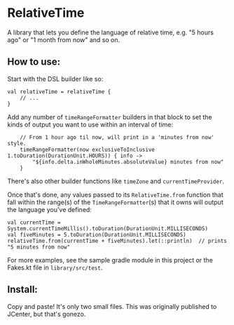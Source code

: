 # RelativeTime
A library that lets you define the language of relative time, e.g. "5 hours ago" or "1 month from now" and so on.

## How to use:
Start with the DSL builder like so:

```
val relativeTime = relativeTime {
    // ...
}
```

Add any number of `timeRangeFormatter` builders in that block to set the kinds of output you want to use within an interval of time:

```
    // From 1 hour ago til now, will print in a 'minutes from now' style.
    timeRangeFormatter(now exclusiveToInclusive 1.toDuration(DurationUnit.HOURS)) { info ->
        "${info.delta.inWholeMinutes.absoluteValue} minutes from now"
    }
```

There's also other builder functions like `timeZone` and `currentTimeProvider`.

Once that's done, any values passed to its `RelativeTime.from` function that fall within the range(s) of the `TimeRangeFormatter`(s) that it owns will output the language you've defined: 

```
val currentTime = System.currentTimeMillis().toDuration(DurationUnit.MILLISECONDS)
val fiveMinutes = 5.toDuration(DurationUnit.MILLISECONDS)
relativeTime.from(currentTime + fiveMinutes).let(::println)  // prints "5 minutes from now"
```

For more examples, see the sample gradle module in this project or the Fakes.kt file in `library/src/test`.

## Install:

Copy and paste! It's only two small files. This was originally published to JCenter, but that's gonezo.
